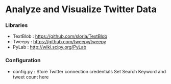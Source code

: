# Analyze and Visualize Twitter Data

### Libraries

- TextBlob : https://github.com/sloria/TextBlob
- Tweepy : https://github.com/tweepy/tweepy
- PyLab : http://wiki.scipy.org/PyLab

### Configuration

- config.py : Store Twitter connection credentials
              Set Search Keyword and tweet count here

